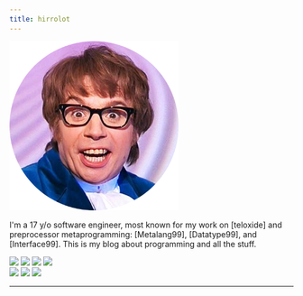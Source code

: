 ```yaml
---
title: hirrolot
---
```


<div class="me">
<img class="austin-powers" src="Austin-Powers.png" width=300px />
<p class="about-me">I'm a 17 y/o software engineer, most known for my work on [teloxide] and preprocessor metaprogramming: [Metalang99], [Datatype99], and [Interface99]. This is my blog about programming and all the stuff.</p>
<p class="badges">
<a href="https://github.com/hirrolot"><img src="https://img.shields.io/badge/GitHub-100000?style=for-the-badge&logo=github&logoColor=white" /></a>
<a href="https://patreon.com/hirrolot"><img src="https://img.shields.io/badge/Patreon-F96854?style=for-the-badge&logo=patreon&logoColor=white" /></a>
<a href="https://twitter.com/hirrolot"><img src="https://img.shields.io/badge/Twitter-1DA1F2?style=for-the-badge&logo=twitter&logoColor=white" /></a>
<a href="https://www.reddit.com/user/hirrolot/"><img src="https://img.shields.io/badge/Reddit-FF4500?style=for-the-badge&logo=reddit&logoColor=white" /></a>
<br>
<a href="https://t.me/hirrolot"><img src="https://img.shields.io/badge/Telegram-2CA5E0?style=for-the-badge&logo=telegram&logoColor=white" /></a>
<a href="https://hirrolot.github.io/rss.xml"><img src="https://img.shields.io/badge/RSS-FFA500?style=for-the-badge&logo=rss&logoColor=white" /></a>
<a href="mailto:hirrolot@gmail.com"><img src="https://img.shields.io/badge/Gmail-D14836?style=for-the-badge&logo=gmail&logoColor=white" /></a>
</p>
</div>
<hr>

[teloxide]: https://github.com/teloxide/teloxide
[Metalang99]: https://github.com/hirrolot/metalang99
[Datatype99]: https://github.com/hirrolot/datatype99
[Interface99]: https://github.com/hirrolot/interface99
